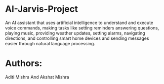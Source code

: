 # AI-Jarvis-Project
An AI assistant that uses artificial intelligence to understand and execute voice commands, making tasks like setting reminders answering questions, playing music, providing weather updates, setting alarms, navigating directions, and controlling smart home devices and sending messages easier through natural language processing.


# Authors:
Aditi Mishra And
Akshat Mishra
